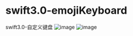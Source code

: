 # swift3.0-emojiKeyboard
swift3.0-自定义键盘
![image](https://github.com/pheromone/swift3.0-emojiKeyboard/blob/master/emoji.gif) 
![image](https://github.com/pheromone/swift3.0-emojiKeyboard/blob/master/%E6%9C%AA%E5%91%BD%E5%90%8D.gif) 
